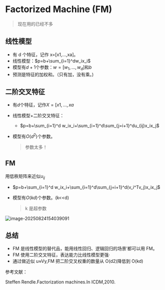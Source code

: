 # Factorized Machine (FM)

> 现在用的已经不多

## 线性模型

- 有 d 个特征，记作 x=[x1,…,xa]。
- 线性模型：$p=b+\sum_{i=1}^dw_ix_i$
- 模型有$d+1$个参数：$w=[w_1,…,w_d]$和$b$
- 预测是特征的加权和。（只有加，没有乘。)

## 二阶交叉特征

- 有$d$个特征，记作$X=[x1,…,xa$

- 线性模型+二阶交叉特征：

  - $p=b+\sum_{i=1}^d w_ix_i+\sum_{i=1}^d\sum_{j=i+1}^du_{ij}x_ix_j$

- 模型有$O(d^2)$个参数。

  > 参数太多！

## FM

用低秩矩阵来近似$u_{ij}$

- $p=b+\sum_{i=1}^d w_ix_i+\sum_{i=1}^d\sum_{j=i+1}^d(v_i^Tv_j)x_ix_j$

- 模型有$O(kd)$个参数。(k<<d)

  > k 是超参数

![image-20250824154039091](https://gcore.jsdelivr.net/gh/davidliuk/images@master/image-20250824154039091.png)

## 总结

- FM 是线性模型的替代品，能用线性回归、逻辑回归的场景’都可以用 FM。
- FM 使用二阶交叉特征，表达能力比线性模型更强·
- 通过做近似 u≈Vy,FM 把二阶交叉权重的数量从 O(d2)降低到 O(kd)

参考文献：

Steffen Rendle.Factorization machines.In ICDM,2010.
